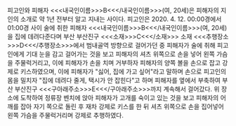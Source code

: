 피고인와 피해자 <<<내국인이름>>>B<<</내국인이름>>>(여, 20세)은 피해자의 지인의 소개로 약 1년 전부터 알고 지내는 사이다.
피고인은 2020. 4. 12. 00:00경에서 01:00경 사이 술에 취한 피해자 <<<내국인이름>>>B<<</내국인이름>>>(여, 20세)을 집에 데려다준다며 부산 부산진구 <<<소재>>>C<<</소재>>> 소재 <<<추행장소>>>D<<</추행장소>>>에서 범내골역 방향으로 걸어가던 중 피해자가 술에 취해 피고인에게 기대 눈을 감고 걸어가는 것을 보고 피해자의 셔츠 위쪽으로 손을 넣어 왼쪽 가슴을 주물럭거리고, 이에 피해자가 손을 치며 거부하자 피해자의 양쪽 볼을 손으로 잡고 강제로 키스하였으며, 이에 피해자가 "싫어, 집에 가고 싶어"라고 말하며 손으로 피고인의 몸을 밀치자 "집에 데려다 줄게, 택시가 안 잡힌다"고 하며 피해자를 옆에서 부축하여 부산 부산진구 <<<구아래주소>>>E<<</구아래주소>>>까지 계속해서 걸어갔다.
위 장소에 도착하여 정류장 벤치에 앉아 피해자가 고개를 숙이고 있는 것을 보고 피해자의 어깨를 잡아 자기 쪽으로 돌린 후 재차 강제로 키스를 한 뒤 셔츠 위쪽으로 손을 집어넣어 왼쪽 가슴을 주물럭거리며 강제로 추행하였다.